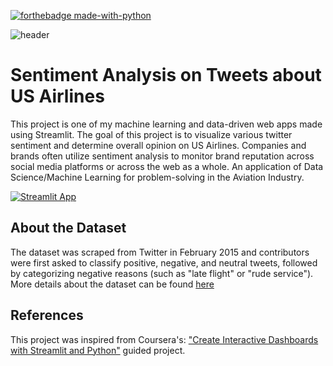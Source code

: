 [![forthebadge made-with-python](http://ForTheBadge.com/images/badges/made-with-python.svg)](https://www.python.org/)

![header](https://capsule-render.vercel.app/api?type=wave&color=gradient&height=300&section=header&text=Aviation-Sentiment%20Analysis&fontSize=60)



# Sentiment Analysis on Tweets about US Airlines
This project is one of my machine learning and data-driven web apps made using Streamlit. 
The goal of this project is to visualize various twitter sentiment and determine overall opinion on US Airlines. Companies and brands often utilize sentiment analysis to monitor brand reputation across social media platforms or across the web as a whole. An application of Data Science/Machine Learning for problem-solving in the Aviation Industry.





[![Streamlit App](https://static.streamlit.io/badges/streamlit_badge_black_white.svg)](https://share.streamlit.io/gift-ojeabulu/aviation-tweets-sentiment-analysis/main/app.py)





## About the Dataset
The dataset was scraped from Twitter in February 2015 and contributors were first asked to classify positive, negative, and neutral tweets, 
followed by categorizing negative reasons (such as "late flight" or "rude service"). 
More details about the dataset can be found [here](https://www.kaggle.com/crowdflower/twitter-airline-sentiment)



## References
This project was inspired from Coursera's: ["Create Interactive Dashboards with Streamlit and Python"](https://www.coursera.org/projects/interactive-dashboards-streamlit-python) guided project.
